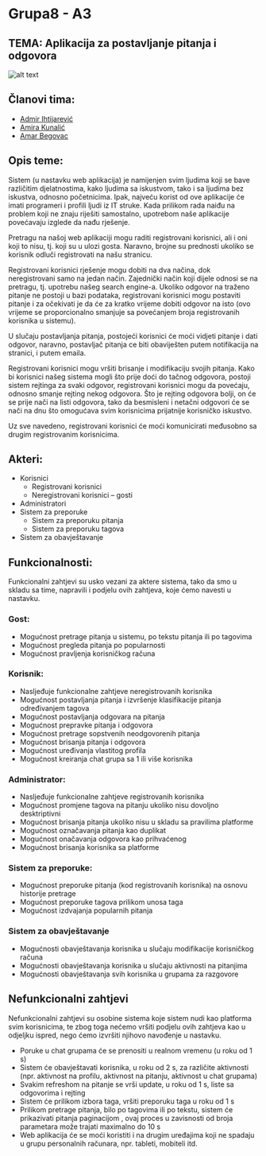 
# Grupa8 - A3
## TEMA: Aplikacija za postavljanje pitanja i odgovora 

![alt text](https://i.ibb.co/GPFFXqH/unknown.png)

## Članovi tima:

* [Admir Ihtijarević](https://github.com/Admir-Walker)
* [Amira Kunalić](https://github.com/akunalic1)
* [Amar Begovac](https://github.com/abegovac2)

## Opis teme:

Sistem (u nastavku web aplikacija) je namijenjen svim ljudima koji se bave različitim djelatnostima, kako ljudima sa iskustvom, tako i sa ljudima bez iskustva, odnosno početnicima. Ipak, najveću korist od ove aplikacije će imati programeri i profili ljudi iz IT struke. Kada prilikom rada naiđu na problem koji ne znaju riješiti samostalno, upotrebom naše aplikacije povećavaju izglede da nađu rješenje.

Pretragu na našoj web aplikaciji mogu raditi registrovani korisnici, ali i oni koji to nisu, tj. koji su u ulozi gosta. Naravno, brojne su prednosti ukoliko se korisnik odluči registrovati na našu stranicu.

Registrovani korisnici rješenje mogu dobiti na dva načina, dok neregistrovani samo na jedan način. Zajednički način koji dijele odnosi se na pretragu, tj. upotrebu našeg search engine-a. Ukoliko odgovor na traženo pitanje ne postoji u bazi podataka, registrovani korisnici mogu postaviti pitanje i za očekivati je da će za kratko vrijeme dobiti odgovor na isto (ovo vrijeme se proporcionalno smanjuje sa povećanjem broja registrovanih korisnika u sistemu).

U slučaju postavljanja pitanja, postojeći korisnici će moći vidjeti pitanje i dati odgovor, naravno, postavljač pitanja ce biti obaviješten putem notifikacija na stranici, i putem emaila.

Registrovani korisnici mogu vršiti brisanje i modifikaciju svojih pitanja. Kako bi korisnici našeg sistema mogli što prije doći do tačnog odgovora, postoji sistem rejtinga za svaki odgovor, registrovani korisnici mogu da povećaju, odnosno smanje rejting nekog odgovora. Što je rejting odgovora bolji, on će se prije nači na listi odgovora, tako da besmisleni i netačni odgovori će se nači na dnu što omogućava svim korisnicima prijatnije korisničko iskustvo.

Uz sve navedeno, registrovani korisnici će moći komunicirati međusobno sa drugim registrovanim korisnicima.

## Akteri:

* Korisnici
  * Registrovani korisnici
  * Neregistrovani korisnici – gosti
* Administratori
* Sistem za preporuke
  *	Sistem za preporuku pitanja
  *	Sistem za preporuku tagova
* Sistem za obavještavanje


## Funkcionalnosti:

Funkcionalni zahtjevi su usko vezani za aktere sistema, tako da smo u skladu sa time, napravili i podjelu ovih zahtjeva, koje ćemo navesti u nastavku.

### Gost:

* Mogućnost pretrage pitanja u sistemu, po tekstu pitanja ili po tagovima 
*	Mogućnost pregleda pitanja po popularnosti
*	Mogućnost pravljenja korisničkog računa

### Korisnik:

*	Nasljeđuje funkcionalne zahtjeve neregistrovanih korisnika
*	Mogućnost postavljanja pitanja i izvršenje klasifikacije pitanja određivanjem tagova
*	Mogućnost postavljanja odgovara na pitanja
*	Mogućnost prepravke pitanja i odgovora
*	Mogućnost pretrage sopstvenih neodgovorenih pitanja
*	Mogućnost brisanja pitanja i odgovora
*	Mogućnost uređivanja vlastitog profila
*	Mogućnost kreiranja chat grupa sa 1 ili više korisnika


### Administrator:

*	Nasljeđuje funkcionalne zahtjeve registrovanih korisnika
*	Mogućnost promjene tagova na pitanju ukoliko nisu dovoljno desktriptivni
*	Mogućnost brisanja pitanja ukoliko nisu u skladu sa pravilima platforme
*	Mogućnost označavanja pitanja kao duplikat
*	Mogućnost onačavanja odgovora kao prihvaćenog
*	Mogućnost brisanja korisnika sa platforme

### Sistem za preporuke:
* Mogućnost preporuke pitanja (kod registrovanih korisnika) na osnovu historije pretrage
* Mogućnost preporuke tagova prilikom unosa taga
* Mogućnost izdvajanja popularnih pitanja

### Sistem za obavještavanje
* Mogućnosti obavještavanja korisnika u slučaju modifikacije korisničkog računa
* Mogućnosti obavještavanja korisnika u slučaju aktivnosti na pitanjima
* Mogućnosti obavještavanja svih korisnika u grupama za razgovore


## Nefunkcionalni zahtjevi

Nefunkcionalni zahtjevi su osobine sistema koje sistem nudi kao platforma svim korisnicima, te zbog toga nećemo vršiti podjelu ovih zahtjeva kao u odjeljku ispred, nego ćemo izvršiti njihovo navođenje u nastavku.
* Poruke u chat grupama će se prenositi u realnom vremenu (u roku od 1 s)
* Sistem će obavještavati korisnika, u roku od 2 s, za različite aktivnosti (npr. aktivnost na profilu, aktivnost na pitanju, aktivnost u chat grupama)
* Svakim refreshom na pitanje se vrši update, u roku od 1 s, liste sa odgovorima i rejting
* Sistem će prilikom izbora taga, vršiti preporuku taga u roku od 1 s
* Prilikom pretrage pitanja, bilo po tagovima ili po tekstu, sistem će prikazivati pitanja paginacijom , ovaj proces u zavisnosti od broja parametara može trajati maximalno do 10 s
* Web aplikacija će se moći koristiti i na drugim uređajima koji ne spadaju u grupu personalnih računara, npr. tableti, mobiteli itd.
